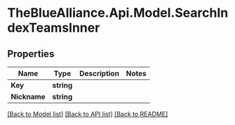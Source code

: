 # TheBlueAlliance.Api.Model.SearchIndexTeamsInner

## Properties

Name | Type | Description | Notes
------------ | ------------- | ------------- | -------------
**Key** | **string** |  | 
**Nickname** | **string** |  | 

[[Back to Model list]](../README.md#documentation-for-models) [[Back to API list]](../README.md#documentation-for-api-endpoints) [[Back to README]](../README.md)

